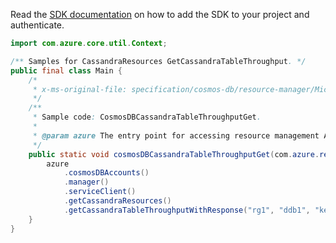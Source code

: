 Read the [SDK documentation](https://github.com/Azure/azure-sdk-for-java/blob/azure-resourcemanager_2.14.0/sdk/resourcemanager/azure-resourcemanager/README.md) on how to add the SDK to your project and authenticate.

```java
import com.azure.core.util.Context;

/** Samples for CassandraResources GetCassandraTableThroughput. */
public final class Main {
    /*
     * x-ms-original-file: specification/cosmos-db/resource-manager/Microsoft.DocumentDB/stable/2021-10-15/examples/CosmosDBCassandraTableThroughputGet.json
     */
    /**
     * Sample code: CosmosDBCassandraTableThroughputGet.
     *
     * @param azure The entry point for accessing resource management APIs in Azure.
     */
    public static void cosmosDBCassandraTableThroughputGet(com.azure.resourcemanager.AzureResourceManager azure) {
        azure
            .cosmosDBAccounts()
            .manager()
            .serviceClient()
            .getCassandraResources()
            .getCassandraTableThroughputWithResponse("rg1", "ddb1", "keyspaceName", "tableName", Context.NONE);
    }
}
```
